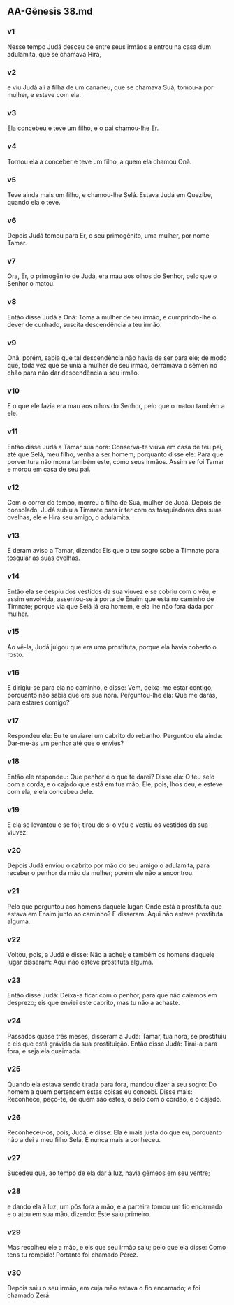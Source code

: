 ## AA-Gênesis 38.md
### v1
 Nesse tempo Judá desceu de entre seus irmãos e entrou na casa dum adulamita, que se chamava Hira,
### v2
 e viu Judá ali a filha de um cananeu, que se chamava Suá; tomou-a por mulher, e esteve com ela.
### v3
 Ela concebeu e teve um filho, e o pai chamou-lhe Er.
### v4
 Tornou ela a conceber e teve um filho, a quem ela chamou Onã.
### v5
 Teve ainda mais um filho, e chamou-lhe Selá. Estava Judá em Quezibe, quando ela o teve.
### v6
 Depois Judá tomou para Er, o seu primogênito, uma mulher, por nome Tamar.
### v7
 Ora, Er, o primogênito de Judá, era mau aos olhos do Senhor, pelo que o Senhor o matou.
### v8
 Então disse Judá a Onã: Toma a mulher de teu irmão, e cumprindo-lhe o dever de cunhado, suscita descendência a teu irmão.
### v9
 Onã, porém, sabia que tal descendência não havia de ser para ele; de modo que, toda vez que se unia à mulher de seu irmão, derramava o sêmen no chão para não dar descendência a seu irmão.
### v10
 E o que ele fazia era mau aos olhos do Senhor, pelo que o matou também a ele.
### v11
 Então disse Judá a Tamar sua nora: Conserva-te viúva em casa de teu pai, até que Selá, meu filho, venha a ser homem; porquanto disse ele: Para que porventura não morra também este, como seus irmãos. Assim se foi Tamar e morou em casa de seu pai.
### v12
 Com o correr do tempo, morreu a filha de Suá, mulher de Judá. Depois de consolado, Judá subiu a Timnate para ir ter com os tosquiadores das suas ovelhas, ele e Hira seu amigo, o adulamita.
### v13
 E deram aviso a Tamar, dizendo: Eis que o teu sogro sobe a Timnate para tosquiar as suas ovelhas.
### v14
 Então ela se despiu dos vestidos da sua viuvez e se cobriu com o véu, e assim envolvida, assentou-se à porta de Enaim que está no caminho de Timnate; porque via que Selá já era homem, e ela lhe não fora dada por mulher.
### v15
 Ao vê-la, Judá julgou que era uma prostituta, porque ela havia coberto o rosto.
### v16
 E dirigiu-se para ela no caminho, e disse: Vem, deixa-me estar contigo; porquanto não sabia que era sua nora. Perguntou-lhe ela: Que me darás, para estares comigo?
### v17
 Respondeu ele: Eu te enviarei um cabrito do rebanho. Perguntou ela ainda: Dar-me-ás um penhor até que o envies?
### v18
 Então ele respondeu: Que penhor é o que te darei? Disse ela: O teu selo com a corda, e o cajado que está em tua mão. Ele, pois, lhos deu, e esteve com ela, e ela concebeu dele.
### v19
 E ela se levantou e se foi; tirou de si o véu e vestiu os vestidos da sua viuvez.
### v20
 Depois Judá enviou o cabrito por mão do seu amigo o adulamita, para receber o penhor da mão da mulher; porém ele não a encontrou.
### v21
 Pelo que perguntou aos homens daquele lugar: Onde está a prostituta que estava em Enaim junto ao caminho? E disseram: Aqui não esteve prostituta alguma.
### v22
 Voltou, pois, a Judá e disse: Não a achei; e também os homens daquele lugar disseram: Aqui não esteve prostituta alguma.
### v23
 Então disse Judá: Deixa-a ficar com o penhor, para que não caiamos em desprezo; eis que enviei este cabrito, mas tu não a achaste.
### v24
 Passados quase três meses, disseram a Judá: Tamar, tua nora, se prostituiu e eis que está grávida da sua prostituição. Então disse Judá: Tirai-a para fora, e seja ela queimada.
### v25
 Quando ela estava sendo tirada para fora, mandou dizer a seu sogro: Do homem a quem pertencem estas coisas eu concebi. Disse mais: Reconhece, peço-te, de quem são estes, o selo com o cordão, e o cajado.
### v26
 Reconheceu-os, pois, Judá, e disse: Ela é mais justa do que eu, porquanto não a dei a meu filho Selá. E nunca mais a conheceu.
### v27
 Sucedeu que, ao tempo de ela dar à luz, havia gêmeos em seu ventre;
### v28
 e dando ela à luz, um pôs fora a mão, e a parteira tomou um fio encarnado e o atou em sua mão, dizendo: Este saiu primeiro.
### v29
 Mas recolheu ele a mão, e eis que seu irmão saiu; pelo que ela disse: Como tens tu rompido! Portanto foi chamado Pérez.
### v30
 Depois saiu o seu irmão, em cuja mão estava o fio encamado; e foi chamado Zerá.

